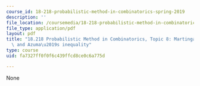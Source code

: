 ```yaml
---
course_id: 18-218-probabilistic-method-in-combinatorics-spring-2019
description: ''
file_location: /coursemedia/18-218-probabilistic-method-in-combinatorics-spring-2019/fa7327ff0f0f6c439ffcd8ce0c6a775d_MIT18_218S19_ch8.pdf
file_type: application/pdf
layout: pdf
title: "18.218 Probabilistic Method in Combinatorics, Topic 8: Martingale convergence\
  \ and Azuma\u2019s inequality"
type: course
uid: fa7327ff0f0f6c439ffcd8ce0c6a775d

---
```

None
